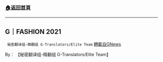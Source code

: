 ###  [:house:返回首頁](https://github.com/ourhimalayas/txt)
---


## G｜FASHION 2021
` 秘密翻译组-精翻组 G-Translators/Elite Team` [轉載自GNews](https://gnews.org/zh-hans/1593177/)

By： 【秘密翻译组-精翻组 G-Translators/Elite Team】
